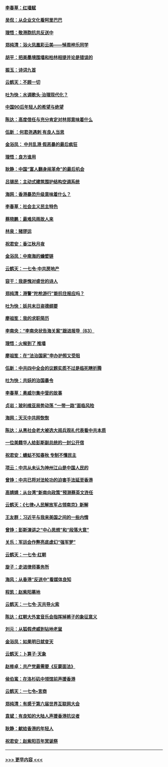 #### [李春草：红墙赋](../pages/nsc993/n11646389.md?t=11112133) 
#### [吴侃：从企业文化看阿里巴巴](../pages/nsc993/n11645476.md?t=11112133) 
#### [理悟：敬港胞抗共反送中](../pages/nsc993/n11645466.md?t=11112133) 
#### [郑纯清：浴火凤凰彩云美——悼周梓乐同学](../pages/nsc993/n11645155.md?t=11112133) 
#### [胡平：把美墨境围墙和柏林相提并论是错误的](../pages/nsc993/n11645134.md?t=11112133) 
#### [振玉：诗词九首](../pages/nsc993/n11644081.md?t=11112133) 
#### [云鹤天：不顾一切](../pages/nsc993/n11643508.md?t=11112133) 
#### [吐为快：水调歌头·治理现代化？](../pages/nsc993/n11643485.md?t=11112133) 
#### [中国90后年轻人的希望与绝望](../pages/nsc993/n11642317.md?t=11112133) 
#### [陈达：高度信任与充分肯定对林郑意味着什么](../pages/nsc993/n11641441.md?t=11112133) 
#### [伍新 ：何君尧遇刺 有良人当思](../pages/nsc993/n11641503.md?t=11112133) 
#### [金浴凤： 中共乱港  假恶暴的最后疯狂](../pages/nsc993/n11641495.md?t=11112133) 
#### [理悟：良方谁用](../pages/nsc993/n11641463.md?t=11112133) 
#### [耿静：中国“富人翻身闹革命”的最后机会](../pages/nsc993/n11640655.md?t=11112133) 
#### [吕锡民：主动式建筑围护结构空调系统](../pages/nsc993/n11640168.md?t=11112133) 
#### [海网：香港暴恐升级意味着什么？](../pages/nsc993/n11635904.md?t=11112133) 
#### [李春草：社会主义民主特色](../pages/nsc993/n11634657.md?t=11112133) 
#### [蔡晓鹏：最难风雨故人来](../pages/nsc993/n11633145.md?t=11112133) 
#### [林泉：猪猡运](../pages/nsc993/n11631469.md?t=11112133) 
#### [祝君安：香江秋月夜](../pages/nsc993/n11631440.md?t=11112133) 
#### [金浴凤：中南海的蟾嬖链](../pages/nsc993/n11631290.md?t=11112133) 
#### [云鹤天：一七令·中共房地产](../pages/nsc993/n11630084.md?t=11112133) 
#### [容干：我是愧对盛世的诗人](../pages/nsc993/n11630059.md?t=11112133) 
#### [郑纯清：港警“陀枪游行”能抗住报应吗？](../pages/nsc993/n11629999.md?t=11112133) 
#### [吐为快：妖共末日盗德纲要](../pages/nsc993/n11628610.md?t=11112133) 
#### [廖祖笙：我的求职简历](../pages/nsc993/n11628492.md?t=11112133) 
#### [李南央：“李南央状告海关案”跟进报导（63）](../pages/nsc993/n11627039.md?t=11112133) 
#### [理悟：火候到了 推墙](../pages/nsc993/n11626917.md?t=11112133) 
#### [廖祖笙：在“法治国家”申办护照又受阻](../pages/nsc993/n11626500.md?t=11112133) 
#### [伍新：中共四中全会的议题实质不过是临死瞎折腾](../pages/nsc993/n11621774.md?t=11112133) 
#### [吐为快：共妖的治国暴令](../pages/nsc993/n11621401.md?t=11112133) 
#### [李春草：奥威尔集中营的故事](../pages/nsc993/n11621373.md?t=11112133) 
#### [贞岩：玻利维亚局势动荡 “一带一路”面临风险](../pages/nsc993/n11619480.md?t=11112133) 
#### [海网：天灭中共网恢恢](../pages/nsc993/n11618261.md?t=11112133) 
#### [陈达：从黑社会老大被选大阅兵观礼代表看中共本质](../pages/nsc993/n11618229.md?t=11112133) 
#### [一位美籍华人给彭斯副总统的一封公开信](../pages/nsc993/n11616906.md?t=11112133) 
#### [祝君安：蟪蛄不知春秋  专制不懂民主](../pages/nsc993/n11616882.md?t=11112133) 
#### [项云：中共从未认为神州江山是中国人民的](../pages/nsc993/n11616763.md?t=11112133) 
#### [曾铮：中共已将对法轮功的迫害手法延至香港](../pages/nsc993/n11616561.md?t=11112133) 
#### [高婧婧：从台湾“新南向政策”预测蔡英文连任](../pages/nsc993/n11616518.md?t=11112133) 
#### [云鹤天：《七律▪人民解放军占领南京》新解](../pages/nsc993/n11616490.md?t=11112133) 
#### [王友群：习近平与我来美国之间的一些内情](../pages/nsc993/n11615052.md?t=11112133) 
#### [曾铮：彭斯演讲之“中心思想”和“段落大意”](../pages/nsc993/n11615020.md?t=11112133) 
#### [关乐：军运会作弊亮底虚幻“强军梦”](../pages/nsc993/n11615008.md?t=11112133) 
#### [云鹤天：一七令‧红朝](../pages/nsc993/n11615000.md?t=11112133) 
#### [旋子：走进律师事务所](../pages/nsc993/n11614894.md?t=11112133) 
#### [海风：从香港“反送中”看媒体良知](../pages/nsc993/n11614480.md?t=11112133) 
#### [程凯：赵紫阳墓地](../pages/nsc993/n11614464.md?t=11112133) 
#### [云鹤天：一七令‧灭共导火索](../pages/nsc993/n11613471.md?t=11112133) 
#### [陈达：红朝大外宣音乐会指挥掉裤子的象征意义](../pages/nsc993/n11613456.md?t=11112133) 
#### [刘元：从狐假虎威到钻地老鼠](../pages/nsc993/n11612832.md?t=11112133) 
#### [金浴凤：如果明日就变天](../pages/nsc993/n11611135.md?t=11112133) 
#### [云鹤天：卜算子‧天象](../pages/nsc993/n11609023.md?t=11112133) 
#### [赵修卓：共产党最需要《反蒙面法》](../pages/nsc993/n11608006.md?t=11112133) 
#### [侯伯鸾：在洛杉矶中领馆前声援香港](../pages/nsc993/n11607802.md?t=11112133) 
#### [云鹤天：一七令•言商](../pages/nsc993/n11606248.md?t=11112133) 
#### [郑纯清：有感于第六届世界互联网大会](../pages/nsc993/n11604718.md?t=11112133) 
#### [袁斌：有良知的大陆人声援香港抗议者](../pages/nsc993/n11603673.md?t=11112133) 
#### [耿静：献给香港的年轻人](../pages/nsc993/n11602462.md?t=11112133) 
#### [祝君安：赵紫阳百年冥诞祭](../pages/nsc993/n11601386.md?t=11112133) 

----
#### [ >>> 更早内容 <<< ](../indexes/nsc993-earlier.md)

